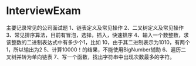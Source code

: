# InterviewExam
主要记录常见的公司面试题
1、链表定义及常见操作
2、二叉树定义及常见操作
3、常见排序算法，目前有冒泡，选择，插入，快速排序
4、输入一个数整数，求该整数的二进制表达式中有多少个1，比如 10，由于其二进制表示为1010，有两个1，所以输出为2
5、计算10000！的结果，不能使用BigNumber辅助
6、遍历二叉树并转为单向链表
7、写一个函数，找出字符串中出现次数最多的字符。
